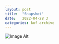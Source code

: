 ```yaml
---
layout:	post
title:	"Snapshot"
date:	2022-04-28 3
categories:	kof archive
---
```


![Image Alt](https://k0f.github.io/assets/2022-04-28-170650.jpg)